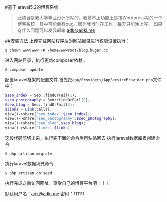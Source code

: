 #基于laravel5.2的博客系统
>此项目是我大学毕业设计所写的，我基本上功能上是按Wordpress写的一个博客系统，其中可能会有bug，因为我当时在工作，每天只能晚上写。
如果有什么问题可以发我邮箱:adk@adki.me

##安装方法
上传完往网站程序后对网站目录进行权限设置执行：
```shell
$ chown www:www -R /home/wwwroot/blog.buger.cc
```

进入网站目录，执行更新composer依赖：
```shell
$ composer update
```

配置laravel框架的配置文件
首先把`app/Providers/AppServiceProvider.php`文件中：
```php
$seo_index = Seo::findOrFail(1);
$seo_photography = Seo::findOrFail(2);
$seo_blog = Seo::findOrFail(3);
$links = Link::all();
view()->share('seo_index',$seo_index);
view()->share('seo_photography',$seo_photography);
view()->share('seo_blog',$seo_blog);
view()->share('links',$links);
```

这段代码剪切出来，执行完下面的命令后再粘贴回去
执行laravel数据库表创建命令

```shell
$ php artisan migrate
```

执行laravel数据填充命令

```shell
$ php artisan db:seed
```

执行完成之后访问网址，享受自己的博客平台吧！！！

默认用户名：adk@adki.me 密码：111111

